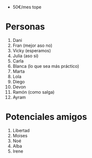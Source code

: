 + 50€/mes tope

# Personas

 1. Dani 
 2. Fran (mejor aso no)
 3. Vicky (esperamos)
 4. Julia (aso si)
 5. Carla
 6. Blanca (lo que sea más práctico)
 7. Marta 
 8. Lola
 9. Diego
 10. Devon
 11. Ramón (como salga)
 12. Ayram

# Potenciales amigos

1. Libertad
2. Moises
3. Noé
4. Alba
5. Irene